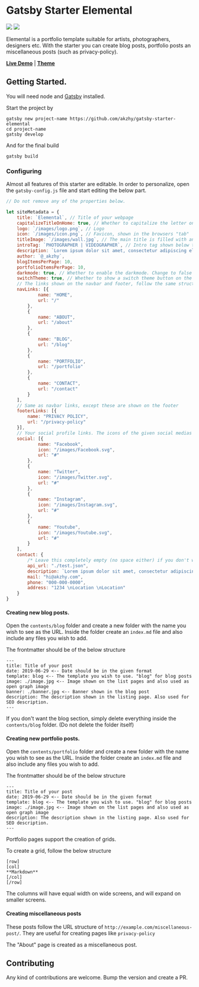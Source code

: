 # Gatsby Starter Elemental

![](https://img.shields.io/badge/version-1.1.1-green.svg) ![](https://img.shields.io/badge/License-MIT-orange.svg)


Elemental is a portfolio template suitable for artists, photographers, designers etc. With the starter you can create blog posts, portfolio posts an miscellaneous posts (such as privacy-policy).

**[Live Demo](https://elemental.netlify.com)** | **[Theme](https://github.com/akzhy/gatsby-theme-elemental)**

## Getting Started.

You will need node and [Gatsby](https://www.gatsbyjs.org/tutorial/part-zero/) installed.

Start the project by 

```
gatsby new project-name https://github.com/akzhy/gatsby-starter-elemental
cd project-name
gatsby develop
```

And for the final build

```
gatsby build
```

### Configuring

Almost all features of this starter are editable. In order to personalize, open the `gatsby-config.js` file and start editing the below part.

```javascript
// Do not remove any of the properties below.

let siteMetadata = {
    title: `Elemental`, // Title of your webpage
    capitalizeTitleOnHome: true, // Whether to capitalize the letter on homepage
    logo: `/images/logo.png`, // Logo 
    icon: `/images/icon.png`, // Favicon, shown in the browsers "tab"
    titleImage: `/images/wall.jpg`, // The main title is filled with an image.
    introTag: `PHOTOGRAPHER | VIDEOGRAPHER`, // Intro tag shown below title
    description: `Lorem ipsum dolor sit amet, consectetur adipiscing elit. Sed sit amet accumsan arcu. Proin ac consequat arcu.`,
    author: `@_akzhy`,
    blogItemsPerPage: 10,
    portfolioItemsPerPage: 10,
    darkmode: true, // Whether to enable the darkmode. Change to false if you want the light mode
    switchTheme: true, // Whether to show a switch theme button on the navbar
    // The links shown on the navbar and footer, follow the same structure to add or remove more items.
    navLinks: [{
            name: "HOME",
            url: "/"
        },
        {
            name: "ABOUT",
            url: "/about"
        },
        {
            name: "BLOG",
            url: "/blog"
        },
        {
            name: "PORTFOLIO",
            url: "/portfolio"
        },
        {
            name: "CONTACT",
            url: "/contact"
        }
    ],
    // Same as navbar links, except these are shown on the footer
    footerLinks: [{
        name: "PRIVACY POLICY",
        url: "/privacy-policy"
    }],
    // Your social profile links. The icons of the given social medias are available in the static folder. If you are adding a new item, include the icon in the static/images folder.
    social: [{
            name: "Facebook",
            icon: "/images/Facebook.svg",
            url: "#"
        },
        {
            name: "Twitter",
            icon: "/images/Twitter.svg",
            url: "#"
        },
        {
            name: "Instagram",
            icon: "/images/Instagram.svg",
            url: "#"
        },
        {
            name: "Youtube",
            icon: "/images/Youtube.svg",
            url: "#"
        }
    ],
    contact: {
        /* Leave this completely empty (no space either) if you don't want a contact form. */
        api_url: "./test.json",
        description: `Lorem ipsum dolor sit amet, consectetur adipiscing elit. Sed sit amet accumsan arcu. Proin ac consequat arcu.`,
        mail: "hi@akzhy.com",
        phone: "000-000-0000",
        address: "1234 \nLocation \nLocation"
    }
}

```

#### Creating new blog posts.

Open the `contents/blog` folder and create a new folder with the name you wish to see as the URL. Inside the folder create an `index.md` file and also include any files you wish to add.

The frontmatter should be of the below structure

```
---
title: Title of your post
date: 2019-06-29 <-- Date should be in the given format
template: blog <-- The template you wish to use. "blog" for blog posts
image: ./image.jpg <-- Image shown on the list pages and also used as open graph image
banner: ./banner.jpg <-- Banner shown in the blog post
description: The description shown in the listing page. Also used for SEO description. 
---
```

If you don't want the blog section, simply delete everything inside the `contents/blog` folder. (Do not delete the folder itself)

#### Creating new portfolio posts.

Open the `contents/portfolio` folder and create a new folder with the name you wish to see as the URL. Inside the folder create an `index.md` file and also include any files you wish to add.

The frontmatter should be of the below structure

```
---
title: Title of your post
date: 2019-06-29 <-- Date should be in the given format
template: blog <-- The template you wish to use. "blog" for blog posts
image: ./image.jpg <-- Image shown on the list pages and also used as open graph image
description: The description shown in the listing page. Also used for SEO description. 
---
```

Portfolio pages support the creation of grids.

To create a grid, follow the below structure

```
[row]
[col]
**Markdown**
[/col]
[/row]
```

The columns will have equal width on wide screens, and will expand on smaller screens.

#### Creating miscellaneous posts

These posts follow the URL structure of `http://example.com/miscellaneous-post/`. They are useful for creating pages like `privacy-policy`

The "About" page is created as a miscellaneous post.


## Contributing

Any kind of contributions are welcome. Bump the version and create a PR.





